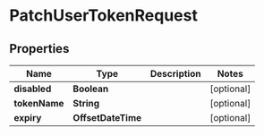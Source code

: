 

# PatchUserTokenRequest


## Properties

| Name | Type | Description | Notes |
|------------ | ------------- | ------------- | -------------|
|**disabled** | **Boolean** |  |  [optional] |
|**tokenName** | **String** |  |  [optional] |
|**expiry** | **OffsetDateTime** |  |  [optional] |



